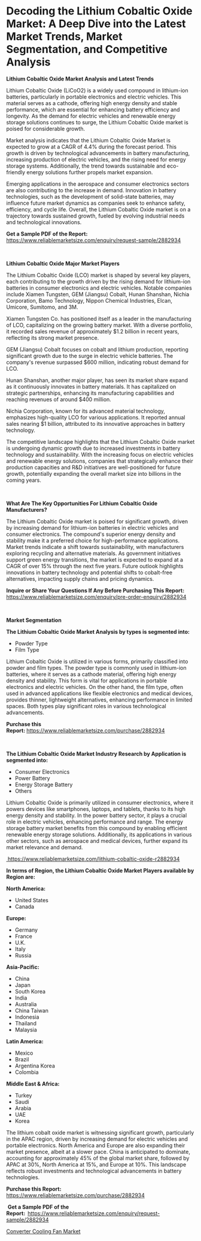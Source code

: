 <p><h1>Decoding the Lithium Cobaltic Oxide Market: A Deep Dive into the Latest Market Trends, Market Segmentation, and Competitive Analysis</h1></p><p><strong>Lithium Cobaltic Oxide Market Analysis and Latest Trends</strong></p>
<p><p>Lithium Cobaltic Oxide (LiCoO2) is a widely used compound in lithium-ion batteries, particularly in portable electronics and electric vehicles. This material serves as a cathode, offering high energy density and stable performance, which are essential for enhancing battery efficiency and longevity. As the demand for electric vehicles and renewable energy storage solutions continues to surge, the Lithium Cobaltic Oxide market is poised for considerable growth.</p><p>Market analysis indicates that the Lithium Cobaltic Oxide Market is expected to grow at a CAGR of 4.4% during the forecast period. This growth is driven by technological advancements in battery manufacturing, increasing production of electric vehicles, and the rising need for energy storage systems. Additionally, the trend towards sustainable and eco-friendly energy solutions further propels market expansion.</p><p>Emerging applications in the aerospace and consumer electronics sectors are also contributing to the increase in demand. Innovation in battery technologies, such as the development of solid-state batteries, may influence future market dynamics as companies seek to enhance safety, efficiency, and cycle life. Overall, the Lithium Cobaltic Oxide market is on a trajectory towards sustained growth, fueled by evolving industrial needs and technological innovations.</p></p>
<p><strong>Get a Sample PDF of the Report:&nbsp;</strong> <a href="https://www.reliablemarketsize.com/enquiry/request-sample/2882934?utm_campaign=1197&utm_medium=2&utm_source=Github&utm_content=ia&utm_term=13032025&utm_id=lithium-cobaltic-oxide">https://www.reliablemarketsize.com/enquiry/request-sample/2882934</a></p>
<p>&nbsp;</p>
<p><strong>Lithium Cobaltic Oxide Major Market Players</strong></p>
<p><p>The Lithium Cobaltic Oxide (LCO) market is shaped by several key players, each contributing to the growth driven by the rising demand for lithium-ion batteries in consumer electronics and electric vehicles. Notable companies include Xiamen Tungsten, GEM (Jiangsu) Cobalt, Hunan Shanshan, Nichia Corporation, Bamo Technology, Nippon Chemical Industries, Elcan, Umicore, Sumitomo, and 3M.</p><p>Xiamen Tungsten Co. has positioned itself as a leader in the manufacturing of LCO, capitalizing on the growing battery market. With a diverse portfolio, it recorded sales revenue of approximately $1.2 billion in recent years, reflecting its strong market presence. </p><p>GEM (Jiangsu) Cobalt focuses on cobalt and lithium production, reporting significant growth due to the surge in electric vehicle batteries. The company's revenue surpassed $600 million, indicating robust demand for LCO.</p><p>Hunan Shanshan, another major player, has seen its market share expand as it continuously innovates in battery materials. It has capitalized on strategic partnerships, enhancing its manufacturing capabilities and reaching revenues of around $400 million.</p><p>Nichia Corporation, known for its advanced material technology, emphasizes high-quality LCO for various applications. It reported annual sales nearing $1 billion, attributed to its innovative approaches in battery technology.</p><p>The competitive landscape highlights that the Lithium Cobaltic Oxide market is undergoing dynamic growth due to increased investments in battery technology and sustainability. With the increasing focus on electric vehicles and renewable energy solutions, companies that strategically enhance their production capacities and R&D initiatives are well-positioned for future growth, potentially expanding the overall market size into billions in the coming years.</p></p>
<p>&nbsp;</p>
<p><strong>What Are The Key Opportunities For Lithium Cobaltic Oxide Manufacturers?</strong></p>
<p><p>The Lithium Cobaltic Oxide market is poised for significant growth, driven by increasing demand for lithium-ion batteries in electric vehicles and consumer electronics. The compound's superior energy density and stability make it a preferred choice for high-performance applications. Market trends indicate a shift towards sustainability, with manufacturers exploring recycling and alternative materials. As government initiatives support green energy transitions, the market is expected to expand at a CAGR of over 15% through the next five years. Future outlook highlights innovations in battery technology and potential shifts to cobalt-free alternatives, impacting supply chains and pricing dynamics.</p></p>
<p><strong>Inquire or Share Your Questions If Any Before Purchasing This Report:</strong> <a href="https://www.reliablemarketsize.com/enquiry/pre-order-enquiry/2882934?utm_campaign=1197&utm_medium=2&utm_source=Github&utm_content=ia&utm_term=13032025&utm_id=lithium-cobaltic-oxide">https://www.reliablemarketsize.com/enquiry/pre-order-enquiry/2882934</a></p>
<p>&nbsp;</p>
<p><strong>Market Segmentation</strong></p>
<p><strong>The Lithium Cobaltic Oxide Market Analysis by types is segmented into:</strong></p>
<p><ul><li>Powder Type</li><li>Film Type</li></ul></p>
<p><p>Lithium Cobaltic Oxide is utilized in various forms, primarily classified into powder and film types. The powder type is commonly used in lithium-ion batteries, where it serves as a cathode material, offering high energy density and stability. This form is vital for applications in portable electronics and electric vehicles. On the other hand, the film type, often used in advanced applications like flexible electronics and medical devices, provides thinner, lightweight alternatives, enhancing performance in limited spaces. Both types play significant roles in various technological advancements.</p></p>
<p><strong>Purchase this Report:&nbsp;</strong><a href="https://www.reliablemarketsize.com/purchase/2882934?utm_campaign=1197&utm_medium=2&utm_source=Github&utm_content=ia&utm_term=13032025&utm_id=lithium-cobaltic-oxide">https://www.reliablemarketsize.com/purchase/2882934</a></p>
<p>&nbsp;</p>
<p><strong>The Lithium Cobaltic Oxide Market Industry Research by Application is segmented into:</strong></p>
<p><ul><li>Consumer Electronics</li><li>Power Battery</li><li>Energy Storage Battery</li><li>Others</li></ul></p>
<p><p>Lithium Cobaltic Oxide is primarily utilized in consumer electronics, where it powers devices like smartphones, laptops, and tablets, thanks to its high energy density and stability. In the power battery sector, it plays a crucial role in electric vehicles, enhancing performance and range. The energy storage battery market benefits from this compound by enabling efficient renewable energy storage solutions. Additionally, its applications in various other sectors, such as aerospace and medical devices, further expand its market relevance and demand.</p></p>
<p><a href="https://www.reliablemarketsize.com/lithium-cobaltic-oxide-r2882934?utm_campaign=1197&utm_medium=2&utm_source=Github&utm_content=ia&utm_term=13032025&utm_id=lithium-cobaltic-oxide">&nbsp;https://www.reliablemarketsize.com/lithium-cobaltic-oxide-r2882934</a></p>
<p><strong>In terms of Region, the Lithium Cobaltic Oxide Market Players available by Region are:</strong></p>
<p>
    <p> <strong> North America: </strong>
        <ul>
            <li>United States</li>
            <li>Canada</li>
        </ul>
        </p> 
    <p> <strong> Europe: </strong>
        <ul>
            <li>Germany</li>
            <li>France</li>
            <li>U.K.</li>
            <li>Italy</li>
            <li>Russia</li>
        </ul>
        </p> 
    <p> <strong> Asia-Pacific: </strong>
        <ul>
            <li>China</li>
            <li>Japan</li>
            <li>South Korea</li>
            <li>India</li>
            <li>Australia</li>
            <li>China Taiwan</li>
            <li>Indonesia</li>
            <li>Thailand</li>
            <li>Malaysia</li>
        </ul>
        </p> 
    <p> <strong> Latin America: </strong>
        <ul>
            <li>Mexico</li>
            <li>Brazil</li>
            <li>Argentina Korea</li>
            <li>Colombia</li>
        </ul>
        </p> 
    <p> <strong> Middle East & Africa: </strong>
        <ul>
            <li>Turkey</li>
            <li>Saudi</li>
            <li>Arabia</li>
            <li>UAE</li>
            <li>Korea</li>
        </ul>
    </p>
    </p>
<p><p>The lithium cobalt oxide market is witnessing significant growth, particularly in the APAC region, driven by increasing demand for electric vehicles and portable electronics. North America and Europe are also expanding their market presence, albeit at a slower pace. China is anticipated to dominate, accounting for approximately 45% of the global market share, followed by APAC at 30%, North America at 15%, and Europe at 10%. This landscape reflects robust investments and technological advancements in battery technologies.</p></p>
<p><strong>Purchase this Report: </strong><a href="https://www.reliablemarketsize.com/purchase/2882934?utm_campaign=1197&utm_medium=2&utm_source=Github&utm_content=ia&utm_term=13032025&utm_id=lithium-cobaltic-oxide">https://www.reliablemarketsize.com/purchase/2882934</a></p>
<p>&nbsp;<strong>Get a Sample PDF of the Report:&nbsp;&nbsp;</strong><a href="https://www.reliablemarketsize.com/enquiry/request-sample/2882934?utm_campaign=1197&utm_medium=2&utm_source=Github&utm_content=ia&utm_term=13032025&utm_id=lithium-cobaltic-oxide">https://www.reliablemarketsize.com/enquiry/request-sample/2882934</a></p>
<p><strong></strong></p>
<p><p><a href="https://github.com/prosalinda88/Market-Research-Report-List-7/blob/main/converter-cooling-fan-market.md?utm_campaign=1197&utm_medium=2&utm_source=Github&utm_content=ia&utm_term=13032025&utm_id=lithium-cobaltic-oxide">Converter Cooling Fan Market</a></p></p>